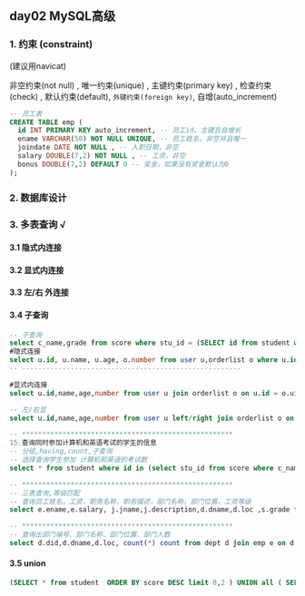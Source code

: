 ## day02 MySQL高级

### 1. 约束 (constraint)

(建议用navicat)

非空约束(not null) , 唯一约束(unique) , 主键约束(primary key) , 检查约束(check) , 默认约束(default), `外键约束(foreign key)`, 自增(auto_increment)

```sql
-- 员工表
CREATE TABLE emp (
  id INT PRIMARY KEY auto_increment, -- 员工id，主键且自增长
  ename VARCHAR(50) NOT NULL UNIQUE, -- 员工姓名，非空并且唯一
  joindate DATE NOT NULL , -- 入职日期，非空
  salary DOUBLE(7,2) NOT NULL , -- 工资，非空
  bonus DOUBLE(7,2) DEFAULT 0 -- 奖金，如果没有奖金默认为0
);
```

### 2. 数据库设计

### 3. 多表查询 √

#### 3.1 隐式内连接

#### 3.2 显式内连接

#### 3.3 左/右 外连接

#### 3.4 子查询

```sql
-- 子查询
select c_name,grade from score where stu_id = (SELECT id from student where name = '李四' );
#隐式连接
select u.id, u.name, u.age, o.number from user u,orderlist o where u.id = o.uid;
-- ------------------------------------------------------

#显式内连接
select u.id,name,age,number from user u join orderlist o on u.id = o.uid;

-- 左/右显
select u.id,name,age,number from user u left/right join orderlist o on u.id = o.uid;

-- ****************************************************
15.查询同时参加计算机和英语考试的学生的信息
-- 分组,having,count,子查询
-- 选择查询学生参加 计算机和英语的考试数
select * from student where id in (select stu_id from score where c_name in ('计算机','英语') group by stu_id HAVING count(*) = 2)

-- ****************************************************
-- 三表查询,等级匹配
-- 查询员工姓名，工资，职务名称，职务描述，部门名称，部门位置，工资等级
select e.ename,e.salary, j.jname,j.description,d.dname,d.loc ,s.grade from emp e join dept d on e.dept_id = d.did join job j on j.id = e.job_id join salarygrade s on s.losalary <= e.salary <= s.hisalary;

-- ****************************************************
-- 查询出部门编号、部门名称、部门位置、部门人数
select d.did,d.dname,d.loc, count(*) count from dept d join emp e on d.did = e.dept_id group by d.did;
```

#### 3.5 union
```sql
(SELECT * from student  ORDER BY score DESC limit 0,2 ) UNION all ( SELECT * from student  ORDER BY score2 DESC limit 0,2)
```


